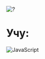 ![?](https://github-readme-stats.vercel.app/api?username=swdmeow)

# Учу:
![JavaScript](https://user-images.githubusercontent.com/73160076/191781623-54aed2cc-4fb2-4bad-9de0-16c3dcbe0e3b.svg)
